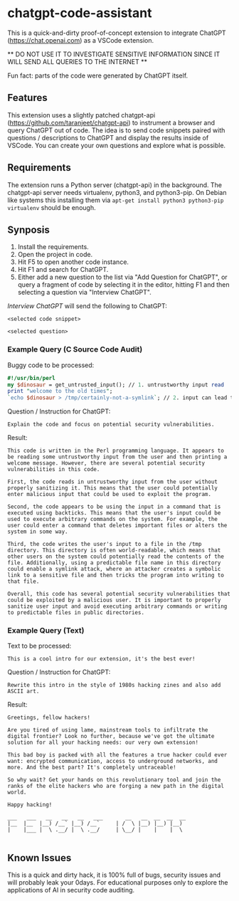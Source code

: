 # chatgpt-code-assistant 

This is a quick-and-dirty proof-of-concept extension to integrate ChatGPT (https://chat.openai.com)
as a VSCode extension.

** DO NOT USE IT TO INVESTIGATE SENSITIVE INFORMATION SINCE IT WILL SEND ALL QUERIES TO THE INTERNET **

Fun fact: parts of the code were generated by ChatGPT itself.

## Features

This extension uses a slightly patched chatgpt-api (https://github.com/taranjeet/chatgpt-api)
to instrument a browser and query ChatGPT out of code. The idea is to send code snippets
paired with questions / descriptions to ChatGPT and display the results inside of VSCode.
You can create your own questions and explore what is possible.

## Requirements

The extension runs a Python server (chatgpt-api) in the background.
The chatgpt-api server needs virtualenv, python3, and python3-pip. On Debian like systems
this installing them via `apt-get install python3 python3-pip virtualenv` should be enough.

## Synposis

1. Install the requirements.
2. Open the project in code.
3. Hit F5 to open another code instance.
4. Hit F1 and search for ChatGPT.
5. Either add a new question to the list via "Add Question for ChatGPT", or query a fragment of code by
selecting it in the editor, hitting F1 and then selecting a question via "Interview ChatGPT".

*Interview ChatGPT* will send the following to ChatGPT:

~~~
<selected code snippet>

<selected question>
~~~

### Example Query (C Source Code Audit)

Buggy code to be processed:

~~~.pl
#!/usr/bin/perl
my $dinosaur = get_untrusted_input(); // 1. untrustworthy input read
print "welcome to the old times";
`echo $dinosaur > /tmp/certainly-not-a-symlink`; // 2. input can lead to command injection // 3. a predictable temp file is written to in the public /tmp directory, this could enable a symlink attack
~~~

Question / Instruction for ChatGPT:

~~~
Explain the code and focus on potential security vulnerabilities.
~~~

Result:

~~~
This code is written in the Perl programming language. It appears to be reading some untrustworthy input from the user and then printing a welcome message. However, there are several potential security vulnerabilities in this code.

First, the code reads in untrustworthy input from the user without properly sanitizing it. This means that the user could potentially enter malicious input that could be used to exploit the program.

Second, the code appears to be using the input in a command that is executed using backticks. This means that the user's input could be used to execute arbitrary commands on the system. For example, the user could enter a command that deletes important files or alters the system in some way.

Third, the code writes the user's input to a file in the /tmp directory. This directory is often world-readable, which means that other users on the system could potentially read the contents of the file. Additionally, using a predictable file name in this directory could enable a symlink attack, where an attacker creates a symbolic link to a sensitive file and then tricks the program into writing to that file.

Overall, this code has several potential security vulnerabilities that could be exploited by a malicious user. It is important to properly sanitize user input and avoid executing arbitrary commands or writing to predictable files in public directories.
~~~

### Example Query (Text)

Text to be processed:
~~~
This is a cool intro for our extension, it's the best ever!
~~~

Question / Instruction for ChatGPT:

~~~
Rewrite this intro in the style of 1980s hacking zines and also add ASCII art.
~~~

Result:

~~~
Greetings, fellow hackers!

Are you tired of using lame, mainstream tools to infiltrate the digital frontier? Look no further, because we've got the ultimate solution for all your hacking needs: our very own extension!

This bad boy is packed with all the features a true hacker could ever want: encrypted communication, access to underground networks, and more. And the best part? It's completely untraceable!

So why wait? Get your hands on this revolutionary tool and join the ranks of the elite hackers who are forging a new path in the digital world.

Happy hacking!

___   ___   __   __   __   ___       __   __  __  __  __  
|__  |__  |__) /__` |__) /__`     | /  \ |__) |__) |__) 
|    |___ |  \ .__/ |  \ .__/     | \__/ |    |    |  \ 
                                                         

~~~

## Known Issues

This is a quick and dirty hack, it is 100% full of bugs, security
issues and will probably leak your 0days. For educational
purposes only to explore the applications of AI
in security code auditing.

